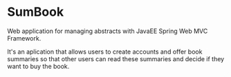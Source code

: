 # SumBook
Web application for managing abstracts with JavaEE Spring Web MVC Framework.<br>

It's an aplication that allows users to create accounts and offer book summaries so that other users can read these summaries and decide if they want to buy the book.




